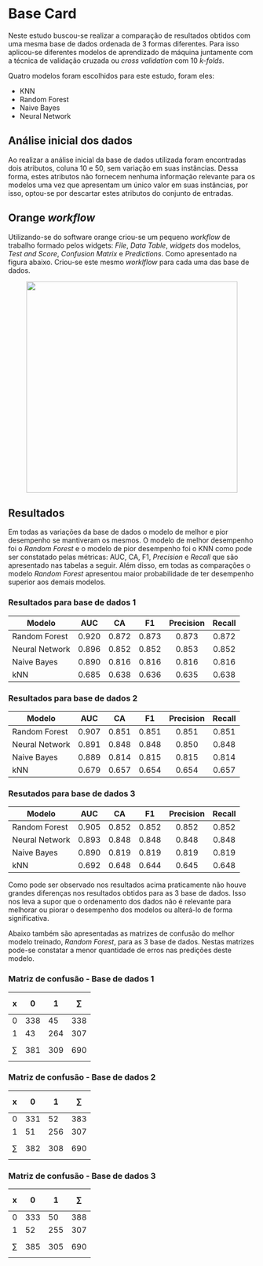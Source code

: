 # Base Card

Neste estudo buscou-se realizar a comparação de resultados obtidos com uma mesma base de dados ordenada de 3 formas diferentes. Para isso aplicou-se diferentes modelos de aprendizado de máquina juntamente com a técnica de validação cruzada ou _cross validation_ com 10 _k-folds_.

Quatro modelos foram escolhidos para este estudo, foram eles:
- KNN
- Random Forest
- Naive Bayes
- Neural Network

## Análise inicial dos dados

Ao realizar a análise inicial da base de dados utilizada foram encontradas dois atributos, coluna 10 e 50, sem variação em suas instâncias. Dessa forma, estes atributos não fornecem nenhuma informação relevante para os modelos uma vez que apresentam um único valor em suas instâncias, por isso, optou-se por descartar estes atributos do conjunto de entradas.

## Orange _workflow_

Utilizando-se do software orange criou-se um pequeno _workflow_ de trabalho formado pelos widgets: _File_, _Data Table_, _widgets_ dos modelos, _Test and Score_, _Confusion Matrix_ e _Predictions_. Como apresentado na figura abaixo. Criou-se este mesmo _worklflow_ para cada uma das base de dados.

<center> <img src="https://uploaddeimagens.com.br/images/004/297/354/full/orange_worflow.png?1673572776" width="430"/> </center>

## Resultados

Em todas as variações da base de dados o modelo de melhor e pior desempenho se mantiveram os mesmos. O modelo de melhor desempenho foi o _Random Forest_ e o modelo de pior desempenho foi o KNN como pode ser constatado pelas métricas: AUC, CA, F1, _Precision_ e _Recall_ que são apresentado nas tabelas a seguir. Além disso, em todas as comparações o modelo _Random Forest_ apresentou maior probabilidade de ter desempenho superior aos demais modelos.

### Resultados para base de dados 1

Modelo |AUC|CA|F1|Precision|Recall| 
----------------|:-------:|:-------:|:-------:|:-------:|:-------:|
Random Forest   | 0.920 | 0.872 | 0.873 | 0.873 | 0.872 |
Neural Network  | 0.896 | 0.852 | 0.852 | 0.853 | 0.852 |
Naive Bayes     | 0.890 | 0.816 | 0.816 | 0.816 | 0.816 |
kNN             | 0.685 | 0.638 | 0.636 | 0.635 | 0.638 |

### Resultados para base de dados 2
Modelo |AUC|CA|F1|Precision|Recall| 
----------------|:-------:|:-------:|:-------:|:-------:|:-------:|
Random Forest   | 0.907 | 0.851 | 0.851 | 0.851 | 0.851 |
Neural Network  | 0.891 | 0.848 | 0.848 | 0.850 | 0.848 |
Naive Bayes     | 0.889 | 0.814 | 0.815 | 0.815 | 0.814 |
kNN             | 0.679 | 0.657 | 0.654 | 0.654 | 0.657 |

### Resutados para base de dados 3
Modelo |AUC|CA|F1|Precision|Recall| 
-------|:---:|:--:|:--:|:---------:|:------:|
Random Forest   | 0.905 | 0.852 | 0.852 | 0.852 | 0.852 |
Neural Network  | 0.893 | 0.848 | 0.848 | 0.848 | 0.848 |
Naive Bayes     | 0.890 | 0.819 | 0.819 | 0.819 | 0.819 |
kNN             | 0.692 | 0.648 | 0.644 | 0.645 | 0.648 |

Como pode ser observado nos resultados acima praticamente não houve grandes diferenças nos resultados obtidos para as 3 base de dados. Isso nos leva a supor que o ordenamento dos dados não é relevante para melhorar ou piorar o desempenho dos modelos ou alterá-lo de forma significativa.

Abaixo também são apresentadas as matrizes de confusão do melhor modelo treinado, _Random Forest_, para as 3 base de dados. Nestas matrizes pode-se constatar a menor quantidade de erros nas predições deste modelo. 

### Matriz de confusão - Base de dados 1

x | 0 | 1 | $$\sum$$ |
---|-----|------|-----|
0|338|45| 338 |
1|43|264| 307 |
$$\sum$$| 381 | 309 | 690 |

### Matriz de confusão - Base de dados 2

x | 0 | 1 | $$\sum$$ |
---|-----|------|-----|
0|331|52| 383 |
1|51|256| 307 |
$$\sum$$| 382 | 308 | 690 |

### Matriz de confusão - Base de dados 3

x | 0 | 1 | $$\sum$$ |
---|-----|------|-----|
0|333|50| 388 |
1|52| 255 | 307 |
$$\sum$$| 385 | 305 | 690 |






